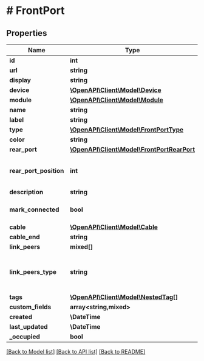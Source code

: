 # # FrontPort

## Properties

Name | Type | Description | Notes
------------ | ------------- | ------------- | -------------
**id** | **int** |  | [readonly]
**url** | **string** |  | [readonly]
**display** | **string** |  | [readonly]
**device** | [**\OpenAPI\Client\Model\Device**](Device.md) |  |
**module** | [**\OpenAPI\Client\Model\Module**](Module.md) |  | [optional]
**name** | **string** |  |
**label** | **string** | Physical label | [optional]
**type** | [**\OpenAPI\Client\Model\FrontPortType**](FrontPortType.md) |  |
**color** | **string** |  | [optional]
**rear_port** | [**\OpenAPI\Client\Model\FrontPortRearPort**](FrontPortRearPort.md) |  |
**rear_port_position** | **int** | Mapped position on corresponding rear port | [optional] [default to 1]
**description** | **string** |  | [optional]
**mark_connected** | **bool** | Treat as if a cable is connected | [optional]
**cable** | [**\OpenAPI\Client\Model\Cable**](Cable.md) |  | [readonly]
**cable_end** | **string** |  | [readonly]
**link_peers** | **mixed[]** |  | [readonly]
**link_peers_type** | **string** | Return the type of the peer link terminations, or None. | [readonly]
**tags** | [**\OpenAPI\Client\Model\NestedTag[]**](NestedTag.md) |  | [optional]
**custom_fields** | **array<string,mixed>** |  | [optional]
**created** | **\DateTime** |  | [readonly]
**last_updated** | **\DateTime** |  | [readonly]
**_occupied** | **bool** |  | [readonly]

[[Back to Model list]](../../README.md#models) [[Back to API list]](../../README.md#endpoints) [[Back to README]](../../README.md)
